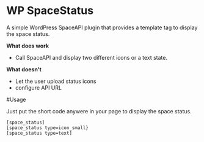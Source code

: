 WP SpaceStatus
==============

A simple WordPress SpaceAPI plugin that provides a template tag to display the space status.

**What does work**
  * Call SpaceAPI and display two different icons or a text state.

**What doesn't**
  * Let the user upload status icons
  * configure API URL


#Usage

Just put the short code anywere in your page to display the space status.
```
[space_status]
[space_status type=icon_small}
[space_status type=text]
```
